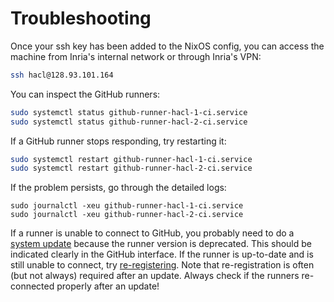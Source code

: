 # Troubleshooting

Once your ssh key has been added to the NixOS config, you can access the machine
from Inria's internal network or through Inria's VPN:

```bash
ssh hacl@128.93.101.164
```

You can inspect the GitHub runners:

```bash
sudo systemctl status github-runner-hacl-1-ci.service
sudo systemctl status github-runner-hacl-2-ci.service
```

If a GitHub runner stops responding, try restarting it:

```bash
sudo systemctl restart github-runner-hacl-1-ci.service
sudo systemctl restart github-runner-hacl-2-ci.service
```

If the problem persists, go through the detailed logs:

```bahs
sudo journalctl -xeu github-runner-hacl-1-ci.service
sudo journalctl -xeu github-runner-hacl-2-ci.service
```

If a runner is unable to connect to GitHub, you probably need to do a [system
update](./maintenance.md) because the runner version is deprecated. This should
be indicated clearly in the GitHub interface. If the runner is up-to-date and is
still unable to connect, try [re-registering](./registration.md). Note that
re-registration is often (but not always) required after an update. Always check
if the runners re-connected properly after an update!
